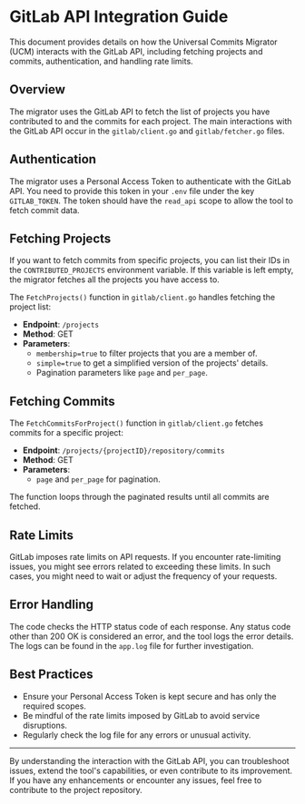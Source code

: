 # GitLab API Integration Guide

This document provides details on how the Universal Commits Migrator (UCM) interacts with the GitLab API, including fetching projects and commits, authentication, and handling rate limits.

## Overview

The migrator uses the GitLab API to fetch the list of projects you have contributed to and the commits for each project. The main interactions with the GitLab API occur in the `gitlab/client.go` and `gitlab/fetcher.go` files.

## Authentication

The migrator uses a Personal Access Token to authenticate with the GitLab API. You need to provide this token in your `.env` file under the key `GITLAB_TOKEN`. The token should have the `read_api` scope to allow the tool to fetch commit data.

## Fetching Projects

If you want to fetch commits from specific projects, you can list their IDs in the `CONTRIBUTED_PROJECTS` environment variable. If this variable is left empty, the migrator fetches all the projects you have access to.

The `FetchProjects()` function in `gitlab/client.go` handles fetching the project list:

- **Endpoint**: `/projects`
- **Method**: GET
- **Parameters**:
    - `membership=true` to filter projects that you are a member of.
    - `simple=true` to get a simplified version of the projects' details.
    - Pagination parameters like `page` and `per_page`.

## Fetching Commits

The `FetchCommitsForProject()` function in `gitlab/client.go` fetches commits for a specific project:

- **Endpoint**: `/projects/{projectID}/repository/commits`
- **Method**: GET
- **Parameters**:
    - `page` and `per_page` for pagination.

The function loops through the paginated results until all commits are fetched.

## Rate Limits

GitLab imposes rate limits on API requests. If you encounter rate-limiting issues, you might see errors related to exceeding these limits. In such cases, you might need to wait or adjust the frequency of your requests.

## Error Handling

The code checks the HTTP status code of each response. Any status code other than 200 OK is considered an error, and the tool logs the error details. The logs can be found in the `app.log` file for further investigation.

## Best Practices

- Ensure your Personal Access Token is kept secure and has only the required scopes.
- Be mindful of the rate limits imposed by GitLab to avoid service disruptions.
- Regularly check the log file for any errors or unusual activity.

---

By understanding the interaction with the GitLab API, you can troubleshoot issues, extend the tool's capabilities, or even contribute to its improvement. If you have any enhancements or encounter any issues, feel free to contribute to the project repository.
